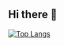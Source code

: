 ## Hi there 👋

<!---Для компактной версии-->
[![Top Langs](https://github-readme-stats.vercel.app/api/top-langs/?username=Zloy01&layout=compact)](https://github.com/anuraghazra/github-readme-stats)
